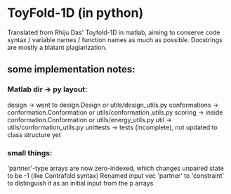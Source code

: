 # ToyFold-1D (in python)

Translated from Rhiju Das' Toyfold-1D in matlab, aiming to conserve code syntax / variable names / function names as much as possible.
Docstrings are mostly a blatant plagiarization.

## some implementation notes:

### Matlab dir -> py layout:

design -> went to design.Design or utils/design_utils.py
conformations -> conformation.Conformation or utils/conformation_utils.py
scoring -> inside conformation.Conformation or utils/energy_utils.py
util -> utils/conformation_utils.py
unittests -> tests (incomplete), not updated to class structure yet

### small things:

'partner'-type arrays are now zero-indexed, which changes unpaired state to be -1 (like Contrafold syntax)
Renamed input vec 'partner' to 'constraint' to distinguish it as an initial input from the p arrays.

